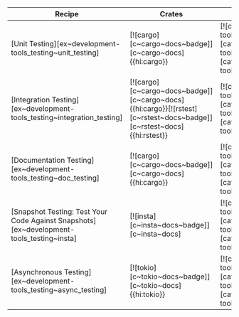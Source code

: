 | Recipe | Crates | Categories |
|--------|--------|------------|
| [Unit Testing][ex~development-tools_testing~unit_testing] | [![cargo][c~cargo~docs~badge]][c~cargo~docs]{{hi:cargo}} | [![cat~development-tools::testing][cat~development-tools::testing~badge]][cat~development-tools::testing] |
| [Integration Testing][ex~development-tools_testing~integration_testing] | [![cargo][c~cargo~docs~badge]][c~cargo~docs]{{hi:cargo}}[![rstest][c~rstest~docs~badge]][c~rstest~docs]{{hi:rstest}} | [![cat~development-tools::testing][cat~development-tools::testing~badge]][cat~development-tools::testing] |
| [Documentation Testing][ex~development-tools_testing~doc_testing] | [![cargo][c~cargo~docs~badge]][c~cargo~docs]{{hi:cargo}} | [![cat~development-tools::testing][cat~development-tools::testing~badge]][cat~development-tools::testing] |
| [Snapshot Testing: Test Your Code Against Snapshots][ex~development-tools_testing~insta] | [![insta][c~insta~docs~badge]][c~insta~docs] | [![cat~development-tools::testing][cat~development-tools::testing~badge]][cat~development-tools::testing] |
| [Asynchronous Testing][ex~development-tools_testing~async_testing] | [![tokio][c~tokio~docs~badge]][c~tokio~docs]{{hi:tokio}} | [![cat~development-tools::testing][cat~development-tools::testing~badge]][cat~development-tools::testing] |
